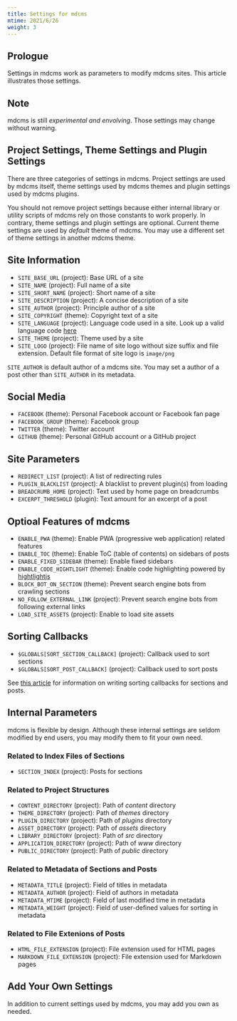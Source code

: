 ```yaml
---
title: Settings for mdcms
mtime: 2021/6/26
weight: 3
---
```


## Prologue

Settings in mdcms work as parameters to modify mdcms sites. This article illustrates those settings.

## Note

mdcms is still *experimental and envolving*. Those settings may change without warning.

## Project Settings, Theme Settings and Plugin Settings

There are three categories of settings in mdcms. Project settings are used by mdcms itself, theme settings used by mdcms themes and plugin settings used by mdcms plugins.

You should not remove project settings because either internal library or utility scripts of mdcms rely on those constants to work properly. In contrary, theme settings and plugin settings are optional. Current theme settings are used by *default* theme of mdcms. You may use a different set of theme settings in another mdcms theme.

## Site Information

* `SITE_BASE_URL` (project): Base URL of a site
* `SITE_NAME` (project): Full name of a site
* `SITE_SHORT_NAME` (project): Short name of a site
* `SITE_DESCRIPTION` (project): A concise description of a site
* `SITE_AUTHOR` (project): Principle author of a site
* `SITE_COPYRIGHT` (theme): Copyright text of a site
* `SITE_LANGUAGE` (project): Language code used in a site. Look up a valid language code [here](https://github.com/libyal/libfwnt/wiki/Language-Code-identifiers)
* `SITE_THEME` (project): Theme used by a site
* `SITE_LOGO` (project): File name of site logo without size suffix and file extension. Default file format of site logo is `image/png`

`SITE_AUTHOR` is default author of a mdcms site. You may set a author of a post other than `SITE_AUTHOR` in its metadata.

## Social Media

* `FACEBOOK` (theme): Personal Facebook account or Facebook fan page
* `FACEBOOK_GROUP` (theme): Facebook group
* `TWITTER` (theme): Twitter account
* `GITHUB` (theme): Personal GitHub account or a GitHub project

## Site Parameters

* `REDIRECT_LIST` (project): A list of redirecting rules
* `PLUGIN_BLACKLIST` (project): A blacklist to prevent plugin(s) from loading
* `BREADCRUMB_HOME` (project): Text used by home page on breadcrumbs
* `EXCERPT_THRESHOLD` (plugin): Text amount for an excerpt of a post

## Optioal Features of mdcms

* `ENABLE_PWA` (theme): Enable PWA (progressive web application) related features
* `ENABLE_TOC` (theme): Enable ToC (table of contents) on sidebars of posts
* `ENABLE_FIXED_SIDEBAR` (theme): Enable fixed sidebars
* `ENABLE_CODE_HIGHTLIGHT` (theme): Enable code highlighting powered by [hightlightjs](https://highlightjs.org/)
* `BLOCK_BOT_ON_SECTION` (theme): Prevent search engine bots from crawling sections
* `NO_FOLLOW_EXTERNAL_LINK` (project): Prevent search engine bots from following external links
* `LOAD_SITE_ASSETS` (project): Enable to load site assets

## Sorting Callbacks

* `$GLOBALS[SORT_SECTION_CALLBACK]` (project): Callback used to sort sections
* `$GLOBALS[SORT_POST_CALLBACK]` (project): Callback used to sort posts

See [this article](/howto/how-to-sort-sections-and-posts/) for information on writing sorting callbacks for sections and posts.

## Internal Parameters

mdcms is flexible by design. Although these internal settings are seldom modified by end users, you may modify them to fit your own need.

### Related to Index Files of Sections

* `SECTION_INDEX` (project): Posts for sections

### Related to Project Structures

* `CONTENT_DIRECTORY` (project): Path of *content* directory
* `THEME_DIRECTORY` (project): Path of *themes* directory
* `PLUGIN_DIRECTORY` (project): Path of *plugins* directory
* `ASSET_DIRECTORY` (project): Path of *assets* directory
* `LIBRARY_DIRECTORY` (project): Path of *src* directory
* `APPLICATION_DIRECTORY` (project): Path of *www* directory
* `PUBLIC_DIRECTORY` (project): Path of *public* directory

### Related to Metadata of Sections and Posts

* `METADATA_TITLE` (project): Field of titles in metadata
* `METADATA_AUTHOR` (project): Field of authors in metadata
* `METADATA_MTIME` (project): Field of last modified time in metadata
* `METADATA_WEIGHT` (project): Field of user-defined values for sorting in metadata

### Related to File Extenions of Posts

* `HTML_FILE_EXTENSION` (project): File extension used for HTML pages
* `MARKDOWN_FILE_EXTENSION` (project): File extension used for Markdown pages

## Add Your Own Settings

In addition to current settings used by mdcms, you may add you own as needed.
